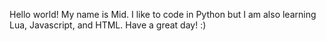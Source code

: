 Hello world! My name is Mid. I like to code in Python but I am also learning Lua, Javascript, and HTML. Have a great day! :)

